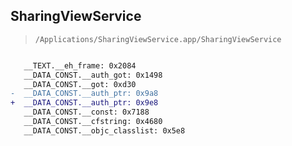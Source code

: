 ## SharingViewService

> `/Applications/SharingViewService.app/SharingViewService`

```diff

   __TEXT.__eh_frame: 0x2084
   __DATA_CONST.__auth_got: 0x1498
   __DATA_CONST.__got: 0xd30
-  __DATA_CONST.__auth_ptr: 0x9a8
+  __DATA_CONST.__auth_ptr: 0x9e8
   __DATA_CONST.__const: 0x7188
   __DATA_CONST.__cfstring: 0x4680
   __DATA_CONST.__objc_classlist: 0x5e8

```

